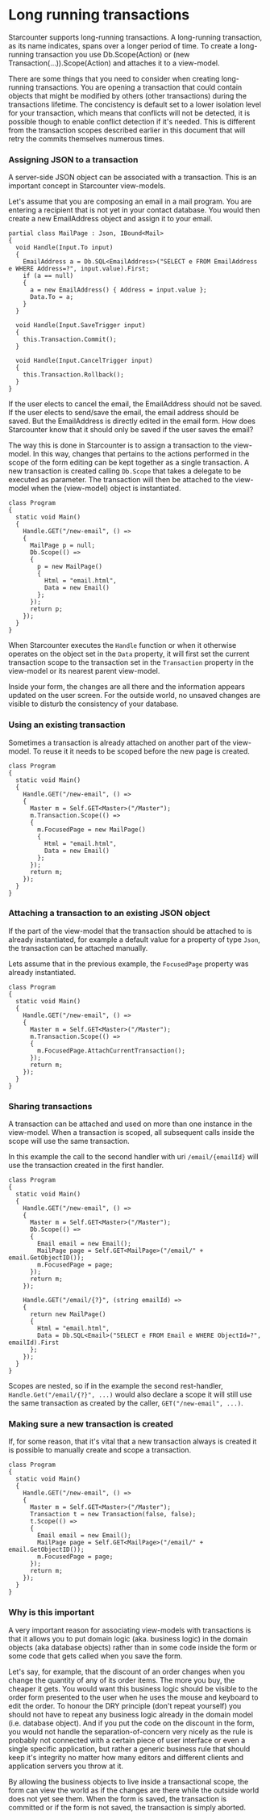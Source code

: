 # Long running transactions

Starcounter supports long-running transactions. A long-running transaction, as its name indicates, spans over a longer period of time. To create a long-running transaction you use Db.Scope\(Action\) or \(new Transaction\(...\)\).Scope\(Action\) and attaches it to a view-model.

There are some things that you need to consider when creating long-running transactions. You are opening a transaction that could contain objects that might be modified by others \(other transactions\) during the transactions lifetime. The concistency is default set to a lower isolation level for your transaction, which means that conflicts will not be detected, it is possible though to enable conflict detection if it's needed. This is different from the transaction scopes described earlier in this document that will retry the commits themselves numerous times.

### Assigning JSON to a transaction

A server-side JSON object can be associated with a transaction. This is an important concept in Starcounter view-models.

Let's assume that you are composing an email in a mail program. You are entering a recipient that is not yet in your contact database. You would then create a new EmailAddress object and assign it to your email.

```
partial class MailPage : Json, IBound<Mail>
{
  void Handle(Input.To input)
  {
    EmailAddress a = Db.SQL<EmailAddress>("SELECT e FROM EmailAddress e WHERE Address=?", input.value).First;
    if (a == null)
    {
      a = new EmailAddress() { Address = input.value };
      Data.To = a;
    }
  }

  void Handle(Input.SaveTrigger input)
  {
    this.Transaction.Commit();
  }

  void Handle(Input.CancelTrigger input)
  {
    this.Transaction.Rollback();
  }
}
```

If the user elects to cancel the email, the EmailAddress should not be saved. If the user elects to send/save the email, the email address should be saved. But the EmailAddress is directly edited in the email form. How does Starcounter know that it should only be saved if the user saves the email?

The way this is done in Starcounter is to assign a transaction to the view-model. In this way, changes that pertains to the actions performed in the scope of the form editing can be kept together as a single transaction. A new transaction is created calling `Db.Scope` that takes a delegate to be executed as parameter. The transaction will then be attached to the view-model when the \(view-model\) object is instantiated.

```
class Program
{
  static void Main()
  {
    Handle.GET("/new-email", () =>
    {
      MailPage p = null;
      Db.Scope(() => 
      {
        p = new MailPage()
        {
          Html = "email.html",
          Data = new Email()
        };
      });
      return p;
    });
  }
}
```

When Starcounter executes the `Handle` function or when it otherwise operates on the object set in the `Data` property, it will first set the current transaction scope to the transaction set in the `Transaction` property in the view-model or its nearest parent view-model.

Inside your form, the changes are all there and the information appears updated on the user screen. For the outside world, no unsaved changes are visible to disturb the consistency of your database.

### Using an existing transaction

Sometimes a transaction is already attached on another part of the view-model. To reuse it it needs to be scoped before the new page is created.

```
class Program
{
  static void Main()
  {
    Handle.GET("/new-email", () =>
    {
      Master m = Self.GET<Master>("/Master");
      m.Transaction.Scope(() =>
      {
        m.FocusedPage = new MailPage()
        {
          Html = "email.html",
          Data = new Email()
        };
      });
      return m;
    });
  }
}
```

### Attaching a transaction to an existing JSON object

If the part of the view-model that the transaction should be attached to is already instantiated, for example a default value for a property of type `Json`, the transaction can be attached manually.

Lets assume that in the previous example, the `FocusedPage` property was already instantiated.

```
class Program
{
  static void Main()
  {
    Handle.GET("/new-email", () =>
    {
      Master m = Self.GET<Master>("/Master");
      m.Transaction.Scope(() =>
      {
        m.FocusedPage.AttachCurrentTransaction();
      });
      return m;
    });
  }
}
```

### Sharing transactions

A transaction can be attached and used on more than one instance in the view-model. When a transaction is scoped, all subsequent calls inside the scope will use the same transaction.

In this example the call to the second handler with uri `/email/{emailId}` will use the transaction created in the first handler.

```
class Program
{
  static void Main()
  {
    Handle.GET("/new-email", () =>
    {
      Master m = Self.GET<Master>("/Master");
      Db.Scope(() =>
      {
        Email email = new Email();
        MailPage page = Self.GET<MailPage>("/email/" + email.GetObjectID());
        m.FocusedPage = page;
      });
      return m;
    });

    Handle.GET("/email/{?}", (string emailId) =>
    {
      return new MailPage()
      {
        Html = "email.html",
        Data = Db.SQL<Email>("SELECT e FROM Email e WHERE ObjectId=?", emailId).First
      };
    });
  }
}
```

Scopes are nested, so if in the example the second rest-handler, `Handle.Get("/email/{?}", ...)` would also declare a scope it will still use the same transaction as created by the caller, `GET("/new-email", ...)`.

### Making sure a new transaction is created

If, for some reason, that it's vital that a new transaction always is created it is possible to manually create and scope a transaction.

```
class Program
{
  static void Main()
  {
    Handle.GET("/new-email", () =>
    {
      Master m = Self.GET<Master>("/Master");
      Transaction t = new Transaction(false, false);
      t.Scope(() =>
      {
        Email email = new Email();
        MailPage page = Self.GET<MailPage>("/email/" + email.GetObjectID());
        m.FocusedPage = page;
      });
      return m;
    });
  }
}
```

### Why is this important

A very important reason for associating view-models with transactions is that it allows you to put domain logic \(aka. business logic\) in the domain objects \(aka database objects\) rather than in some code inside the form or some code that gets called when you save the form.

Let's say, for example, that the discount of an order changes when you change the quantity of any of its order items. The more you buy, the cheaper it gets. You would want this business logic should be visible to the order form presented to the user when he uses the mouse and keyboard to edit the order. To honour the DRY principle \(don't repeat yourself\) you should not have to repeat any business logic already in the domain model \(i.e. database object\). And if you put the code on the discount in the form, you would not handle the separation-of-concern very nicely as the rule is probably not connected with a certain piece of user interface or even a single specific application, but rather a generic business rule that should keep it's integrity no matter how many editors and different clients and application servers you throw at it.

By allowing the business objects to live inside a transactional scope, the form can view the world as if the changes are there while the outside world does not yet see them. When the form is saved, the transaction is committed or if the form is not saved, the transaction is simply aborted.


